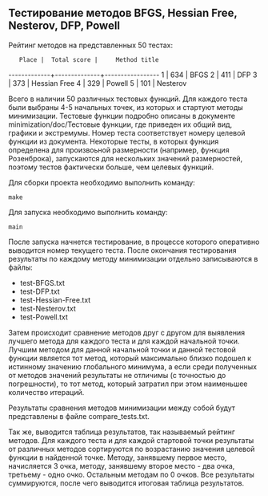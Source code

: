 ## Тестирование методов BFGS, Hessian Free, Nesterov, DFP, Powell

Рейтинг методов на представленных 50 тестах:

       Place |  Total score |     Method title
-------------+--------------+-----------------
           1 |          634 |             BFGS
           2 |          411 |              DFP
           3 |          373 |     Hessian Free
           4 |          329 |           Powell
           5 |          101 |         Nesterov

Всего в наличии 50 различных тестовых функций. Для каждого теста были выбраны 4-5 начальных точек, из которых и стартуют методы минимизации. Тестовые функции подробно описаны в документе minimization/doc/Тестовые функции, где приведен их общий вид, графики и экстремумы. Номер теста соответствует номеру целевой функции из документа. Некоторые тесты, в которых функция определена для произвоьной размерности (например, функция Розенброка), запускаются для нескольких значений размерностей, поэтому тестов фактически больше, чем целевых функций.

Для сборки проекта необходимо выполнить команду:

    make
    
Для запуска необходимо выполнить команду:

    main

После запуска начнется тестирование, в процессе которого оперативно выводится номер текущего теста. После окончания тестирования результаты по каждому методу минимизации отдельно записываются в файлы:
* test-BFGS.txt
* test-DFP.txt
* test-Hessian-Free.txt
* test-Nesterov.txt
* test-Powell.txt

Затем происходит сравнение методов друг с другом для выявления лучшего метода для каждого теста и для каждой начальной точки. Лучшим методом для данной начальной точки и данной тестовой функции является тот метод, который максимально близко подошел к истинному значению глобального минимума, а если среди полученных от методов значений результаты не отличимы (с точностью до погрешности), то тот метод, который затратил при этом наименьшее количество итераций.

Результаты сравнения методов минимизации между собой будут представлены в файле compare_tests.txt.

Так же, выводится таблица результатов, так называемый рейтинг методов. Для каждого теста и для каждой стартовой точки результаты от различных методов сортируются по возрастанию значения целевой функции в найденной точке. Методу, занявшему первое место, начисляется 3 очка, методу, занявшему второе место - два очка, третьему - одно очко. Остальным методам по 0 очков. Все результаты суммируются, после чего выводится итоговая таблица результатов.
